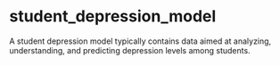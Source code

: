 # student_depression_model
A student depression model typically contains data aimed at analyzing, understanding, and predicting depression levels among students.
